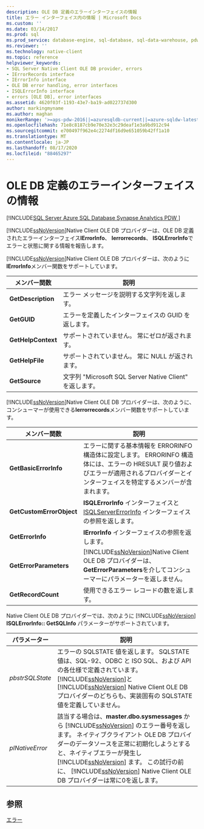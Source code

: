 ```yaml
---
description: OLE DB 定義のエラーインターフェイスの情報
title: エラー インターフェイス内の情報 | Microsoft Docs
ms.custom: ''
ms.date: 03/14/2017
ms.prod: sql
ms.prod_service: database-engine, sql-database, sql-data-warehouse, pdw
ms.reviewer: ''
ms.technology: native-client
ms.topic: reference
helpviewer_keywords:
- SQL Server Native Client OLE DB provider, errors
- IErrorRecords interface
- IErrorInfo interface
- OLE DB error handling, error interfaces
- ISQLErrorInfo interface
- errors [OLE DB], error interfaces
ms.assetid: 4620f03f-1193-43e7-ba19-ad022737d300
author: markingmyname
ms.author: maghan
monikerRange: '>=aps-pdw-2016||=azuresqldb-current||=azure-sqldw-latest||>=sql-server-2016||=sqlallproducts-allversions||>=sql-server-linux-2017||=azuresqldb-mi-current'
ms.openlocfilehash: 71e8c8187cb9e70e32e3c29deaf1e3a9bd912c94
ms.sourcegitcommit: e700497f962e4c2274df16d9e651059b42ff1a10
ms.translationtype: MT
ms.contentlocale: ja-JP
ms.lasthandoff: 08/17/2020
ms.locfileid: "88465297"
---
```

# <a name="information-in-ole-db-defined-error-interfaces"></a>OLE DB 定義のエラーインターフェイスの情報
[!INCLUDE[SQL Server Azure SQL Database Synapse Analytics PDW ](../../includes/applies-to-version/sql-asdb-asdbmi-asa-pdw.md)]

  [!INCLUDE[ssNoVersion](../../includes/ssnoversion-md.md)]Native Client OLE DB プロバイダーは、OLE DB 定義されたエラーインターフェイス**IErrorInfo**、 **Ierrorrecords**、 **ISQLErrorInfo**でエラーと状態に関する情報を報告します。  
  
 [!INCLUDE[ssNoVersion](../../includes/ssnoversion-md.md)]Native Client OLE DB プロバイダーは、次のように**IErrorInfo**メンバー関数をサポートしています。  
  
|メンバー関数|説明|  
|---------------------|-----------------|  
|**GetDescription**|エラー メッセージを説明する文字列を返します。|  
|**GetGUID**|エラーを定義したインターフェイスの GUID を返します。|  
|**GetHelpContext**|サポートされていません。 常にゼロが返されます。|  
|**GetHelpFile**|サポートされていません。 常に NULL が返されます。|  
|**GetSource**|文字列 "Microsoft SQL Server Native Client" を返します。|  
  
 [!INCLUDE[ssNoVersion](../../includes/ssnoversion-md.md)]Native Client OLE DB プロバイダーは、次のように、コンシューマーが使用できる**Ierrorrecords**メンバー関数をサポートしています。  
  
|メンバー関数|説明|  
|---------------------|-----------------|  
|**GetBasicErrorInfo**|エラーに関する基本情報を ERRORINFO 構造体に設定します。 ERRORINFO 構造体には、エラーの HRESULT 戻り値およびエラーが適用されるプロバイダーとインターフェイスを特定するメンバーが含まれます。|  
|**GetCustomErrorObject**|**ISQLErrorInfo** インターフェイスと [ISQLServerErrorInfo](https://docs.microsoft.com/sql/connect/oledb/ole-db-interfaces/isqlservererrorinfo-geterrorinfo-ole-db?view=sql-server-ver15) インターフェイスの参照を返します。|  
|**GetErrorInfo**|**IErrorInfo** インターフェイスの参照を返します。|  
|**GetErrorParameters**|[!INCLUDE[ssNoVersion](../../includes/ssnoversion-md.md)]Native Client OLE DB プロバイダーは、 **GetErrorParameters**を介してコンシューマーにパラメーターを返しません。|  
|**GetRecordCount**|使用できるエラー レコードの数を返します。|  
  
 Native Client OLE DB プロバイダーでは、次のように [!INCLUDE[ssNoVersion](../../includes/ssnoversion-md.md)] **ISQLErrorInfo:: GetSQLInfo** パラメーターがサポートされています。  
  
|パラメーター|説明|  
|---------------|-----------------|  
|*pbstrSQLState*|エラーの SQLSTATE 値を返します。 SQLSTATE 値は、SQL-92、ODBC と ISO SQL、および API の各仕様で定義されています。 [!INCLUDE[ssNoVersion](../../includes/ssnoversion-md.md)]と [!INCLUDE[ssNoVersion](../../includes/ssnoversion-md.md)] Native Client OLE DB プロバイダーのどちらも、実装固有の SQLSTATE 値を定義していません。|  
|*plNativeError*|該当する場合は、**master.dbo.sysmessages** から [!INCLUDE[ssNoVersion](../../includes/ssnoversion-md.md)] のエラー番号を返します。 ネイティブクライアント OLE DB プロバイダーのデータソースを正常に初期化しようとすると、ネイティブエラーが発生し [!INCLUDE[ssNoVersion](../../includes/ssnoversion-md.md)] ます。 この試行の前に、 [!INCLUDE[ssNoVersion](../../includes/ssnoversion-md.md)] Native Client OLE DB プロバイダーは常に0を返します。|  
  
## <a name="see-also"></a>参照  
 [エラー](../../relational-databases/native-client-ole-db-errors/errors.md)  
  
  
